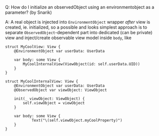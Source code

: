 Q: How do I initialize an observedObject using an environmentobject as a parameter? (by Snarik)

A: A real object is injected into `EnvironmentObject` wrapper *after* view is created, ie. initialized, so
a possible and looks simplest approach is to separate `ObservedObject`-dependent part into dedicated (can be
private) view and inject/create observable view model inside `body`, like

    struct MyCoolView: View {
        @EnvironmentObject var userData: UserData
    
        var body: some View {
            MyCoolInternalView(ViewObject(id: self.userData.UID))
        }
    }
    
    struct MyCoolInternalView: View {
        @EnvironmentObject var userData: UserData
        @ObservedObject var viewObject: ViewObject
    
        init(_ viewObject: ViewObject) {
            self.viewObject = viewObject
        }
    
        var body: some View {
                Text("\(self.viewObject.myCoolProperty)")
        }
    }

